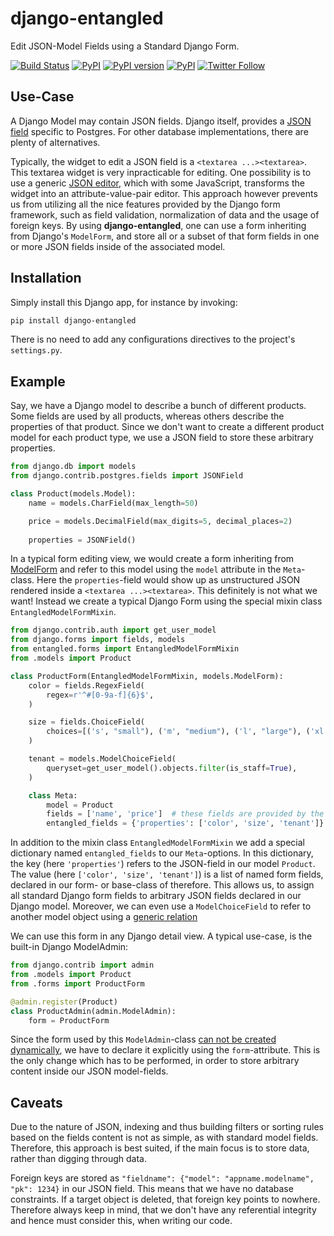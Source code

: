 # django-entangled

Edit JSON-Model Fields using a Standard Django Form.

[![Build Status](https://travis-ci.org/jrief/django-entangled.svg?branch=master)](https://travis-ci.org/jrief/django-entangled)
[![PyPI](https://img.shields.io/pypi/pyversions/django-entangled.svg)]()
[![PyPI version](https://img.shields.io/pypi/v/django-entangled.svg)](https://https://pypi.python.org/pypi/django-entangled)
[![PyPI](https://img.shields.io/pypi/l/django-entangled.svg)]()
[![Twitter Follow](https://img.shields.io/twitter/follow/shields_io.svg?style=social&label=Follow&maxAge=2592000)](https://twitter.com/jacobrief)


## Use-Case

A Django Model may contain JSON fields. Django itself, provides a
[JSON field](https://docs.djangoproject.com/en/stable/ref/contrib/postgres/fields/#jsonfield) specific to Postgres.
For other database implementations, there are plenty of alternatives.

Typically, the widget to edit a JSON field is a `<textarea ...><textarea>`. This textarea widget is very
inpracticable for editing. One possibility is to use a generic [JSON editor](https://github.com/josdejong/jsoneditor),
which with some JavaScript, transforms the widget into an attribute-value-pair editor.
This approach however prevents us from utilizing all the nice features provided by the Django form framework, such as
field validation, normalization of data and the usage of foreign keys. By using **django-entangled**, one can use a
form inheriting from Django's `ModelForm`, and store all or a subset of that form fields in one or more JSON fields
inside of the associated model.


## Installation

Simply install this Django app, for instance by invoking:

```bash
pip install django-entangled
```

There is no need to add any configurations directives to the project's `settings.py`.


## Example

Say, we have a Django model to describe a bunch of different products. Some fields are used by all products, whereas
others describe the properties of that product. Since we don't want to create a different product model for each
product type, we use a JSON field to store these arbitrary properties.

```python
from django.db import models
from django.contrib.postgres.fields import JSONField

class Product(models.Model):
    name = models.CharField(max_length=50)

    price = models.DecimalField(max_digits=5, decimal_places=2)
    
    properties = JSONField()
```

In a typical form editing view, we would create a form inheriting from
[ModelForm](https://docs.djangoproject.com/en/stable/topics/forms/modelforms/#modelform) and refer to this model using
the `model` attribute in the `Meta`-class. Here the `properties`-field would show up as unstructured JSON rendered
inside a `<textarea ...><textarea>`. This definitely is not what we want! Instead we create a typical Django Form using
the special mixin class `EntangledModelFormMixin`.

```python
from django.contrib.auth import get_user_model
from django.forms import fields, models
from entangled.forms import EntangledModelFormMixin
from .models import Product

class ProductForm(EntangledModelFormMixin, models.ModelForm):
    color = fields.RegexField(
        regex=r'^#[0-9a-f]{6}$',
    )

    size = fields.ChoiceField(
        choices=[('s', "small"), ('m', "medium"), ('l', "large"), ('xl', "extra large")],
    )

    tenant = models.ModelChoiceField(
        queryset=get_user_model().objects.filter(is_staff=True),
    )

    class Meta:
        model = Product
        fields = ['name', 'price']  # these fields are provided by the Product model
        entangled_fields = {'properties': ['color', 'size', 'tenant']}  # fields provided by this form
```

In addition to the mixin class `EntangledModelFormMixin` we add a special dictionary named `entangled_fields` to our
`Meta`-options. In this dictionary, the key (here `'properties'`) refers to the JSON-field in our model `Product`.
The value (here `['color', 'size', 'tenant']`) is a list of named form fields, declared in our form- or base-class of
therefore. This allows us, to assign all standard Django form fields to arbitrary JSON fields declared in our Django
model. Moreover, we can even use a `ModelChoiceField` to refer to another model object using a
[generic relation](https://docs.djangoproject.com/en/stable/ref/contrib/contenttypes/#generic-relations)

We can use this form in any Django detail view. A typical use-case, is the built-in Django ModelAdmin:

```python
from django.contrib import admin
from .models import Product
from .forms import ProductForm

@admin.register(Product)
class ProductAdmin(admin.ModelAdmin):
    form = ProductForm
```

Since the form used by this `ModelAdmin`-class
[can not be created dynamically](https://docs.djangoproject.com/en/stable/ref/contrib/admin/#django.contrib.admin.ModelAdmin.form),
we have to declare it explicitly using the `form`-attribute. This is the only change which has to be performed, in
order to store arbitrary content inside our JSON model-fields.


## Caveats

Due to the nature of JSON, indexing and thus building filters or sorting rules based on the fields content is not as
simple, as with standard model fields. Therefore, this approach is best suited, if the main focus is to store data,
rather than digging through data.

Foreign keys are stored as `"fieldname": {"model": "appname.modelname", "pk": 1234}` in our JSON field. This means that
we have no database constraints. If a target object is deleted, that foreign key points to nowhere. Therefore always
keep in mind, that we don't have any referential integrity and hence must consider this, when writing our code.
